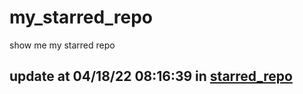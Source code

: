 # my_starred_repo
show me my starred repo

update at 04/18/22 08:16:39 in [starred_repo](./index.html)
---

